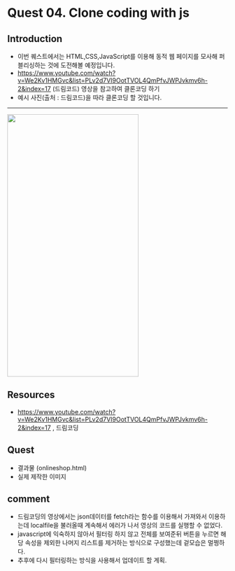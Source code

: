# Quest 04. Clone coding with js


## Introduction
* 이번 퀘스트에서는 HTML,CSS,JavaScript를 이용해 동적 웹 페이지를 모사해 퍼블리싱하는 것에 도전해볼 예정입니다.
* https://www.youtube.com/watch?v=We2Kv1HMGvc&list=PLv2d7VI9OotTVOL4QmPfvJWPJvkmv6h-2&index=17 (드림코드) 영상을 참고하여 클론코딩 하기
* 예시 사진(출처 : 드림코드)을 따라 클론코딩 할 것입니다. 
--------------------
<img src="https://user-images.githubusercontent.com/68608357/89014169-14523e00-d350-11ea-94fc-98a3c6cc3a9f.png" width="300" height="600">

## Resources
* https://www.youtube.com/watch?v=We2Kv1HMGvc&list=PLv2d7VI9OotTVOL4QmPfvJWPJvkmv6h-2&index=17 , 드림코딩

## Quest

* 결과물 (onlineshop.html)
* 실제 제작한 이미지






## comment
* 드림코딩의 영상에서는 json데이터를 fetch라는 함수를 이용해서 가져와서 이용하는데 localfile을 불러올때 계속해서 에러가 나서 영상의 코드를 실행할 수 없었다.
* javascript에 익숙하지 않아서 필터링 하지 않고 전체를 보여준뒤 버튼을 누르면 해당 속성을 제외한 나머지 리스트를 제거하는 방식으로 구성했는데 겉모습은 멀쩡하다.
* 추후에 다시 필터링하는 방식을 사용해서 업데이트 할 계획.
